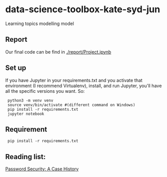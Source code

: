 # data-science-toolbox-kate-syd-jun
Learning topics modelling model <br>
## Report
Our final code can be find in [./report/Project.ipynb](https://github.com/xihajun/data-science-toolbox-kate-syd-jun/blob/master/report/Project.ipynb)
## Set up

If you have Jupyter in your requirements.txt and you activate that environment (I recommend Virtualenv), install, and run Jupyter, you'll have all the specific versions you want. So:

     python3 -m venv venv
     source venv/bin/activate #(different command on Windows)
     pip install -r requirements.txt
     jupyter notebook
## Requirement
     pip install -r requirements.txt
## Reading list:
[Password Security: A Case History](http://delivery.acm.org/10.1145/360000/359172/p594-morris.pdf?ip=137.222.114.241&id=359172&acc=ACTIVE%20SERVICE&key=BF07A2EE685417C5%2E3DCFD3605FE4B4CE%2E4D4702B0C3E38B35%2E4D4702B0C3E38B35&__acm__=1549147297_4a90ed95414cd577e286d1df6a19f3bb)
